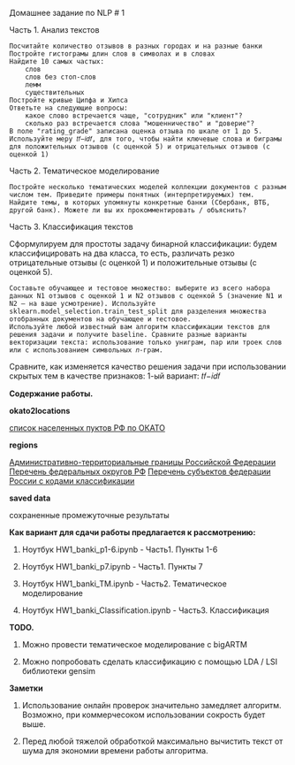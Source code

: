 Домашнее задание по NLP # 1


Часть 1. Анализ текстов 

    Посчитайте количество отзывов в разных городах и на разные банки
    Постройте гистограмы длин слов в символах и в словах
    Найдите 10 самых частых:
        слов
        слов без стоп-слов
        лемм
        существительных
    Постройте кривые Ципфа и Хипса
    Ответьте на следующие вопросы:
        какое слово встречается чаще, "сотрудник" или "клиент"?
        сколько раз встречается слова "мошенничество" и "доверие"?
    В поле "rating_grade" записана оценка отзыва по шкале от 1 до 5. Используйте меру 𝑡𝑓−𝑖𝑑𝑓, для того, чтобы найти ключевые слова и биграмы для положительных отзывов (с оценкой 5) и отрицательных отзывов (с оценкой 1)


Часть 2. Тематическое моделирование 

    Постройте несколько тематических моделей коллекции документов с разным числом тем. Приведите примеры понятных (интерпретируемых) тем.
    Найдите темы, в которых упомянуты конкретные банки (Сбербанк, ВТБ, другой банк). Можете ли вы их прокомментировать / объяснить?


Часть 3. Классификация текстов 

Сформулируем для простоты задачу бинарной классификации: будем классифицировать на два класса, то есть, различать резко отрицательные отзывы (с оценкой 1) и положительные отзывы (с оценкой 5).

    Составьте обучающее и тестовое множество: выберите из всего набора данных N1 отзывов с оценкой 1 и N2 отзывов с оценкой 5 (значение N1 и N2 – на ваше усмотрение). Используйте sklearn.model_selection.train_test_split для разделения множества отобранных документов на обучающее и тестовое.
    Используйте любой известный вам алгоритм классификации текстов для решения задачи и получите baseline. Сравните разные варианты векторизации текста: использование только униграм, пар или троек слов или с использованием символьных 𝑛-грам.

Сравните, как изменяется качество решения задачи при использовании скрытых тем в качестве признаков:
1-ый вариант: 𝑡𝑓−𝑖𝑑𝑓




**Содержание работы.**


**okato2locations**

[список населенных пуктов РФ по ОКАТО](https://yadi.sk/d/LVSqDn09RtuYL)


**regions**

[Административно-территориальные границы Российской Федерации](https://mydata.biz/ru/catalog/databases/borders_ru) [Перечень федеральных округов РФ](https://opengovdata.ru/dataset/ru-feddistricts/resource/19d8faed-3259-441a-a80d-c563c0255335) [Перечень субъектов федерации России с кодами классификации ](https://opengovdata.ru/dataset/ru-regions/resource/271cc29a-945d-4cd0-a42f-5c7fc0a3b14a) 


**saved data**

сохраненные промежуточные результаты



**Как вариант для сдачи работы предлагается к рассмотрению:**

1. Ноутбук
HW1_banki_p1-6.ipynb -   Часть1. Пункты 1-6

2. Ноутбук
HW1_banki_p7.ipynb -   Часть1. Пункты 7

3. Ноутбук
HW1_banki_TM.ipynb -   Часть2. Тематическое моделирование

4. Ноутбук
HW1_banki_Classification.ipynb -   Часть3. Классификация


**TODO.**
 
1. Можно провести тематическое моделирование с bigARTM

2. Можно попробовать сделать классификацию с помощью LDA / LSI библиотеки gensim
 

**Заметки** 

1. Использование онлайн проверок значительно замедляет алгоритм. Возможно, при коммерчесоком использовании сокрость будет выше.

2. Перед любой тяжелой обработкой максимально вычистить текст от шума для экономии времени работы алгоритма.


